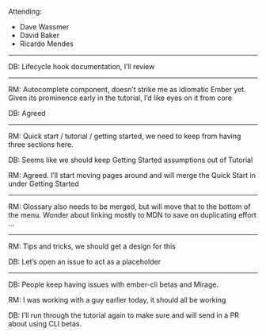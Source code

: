 Attending:

-   Dave Wassmer
-   David Baker
-   Ricardo Mendes

------------------------------------------------------------------------

DB: Lifecycle hook documentation, I’ll review

------------------------------------------------------------------------

RM: Autocomplete component, doesn’t strike me as idiomatic Ember yet. Given its prominence early in the tutorial, I’d like eyes on it from core

DB: Agreed

------------------------------------------------------------------------

RM: Quick start / tutorial / getting started, we need to keep from having three sections here.

DB: Seems like we should keep Getting Started assumptions out of Tutorial

RM: Agreed. I’ll start moving pages around and will merge the Quick Start in under Getting Started

------------------------------------------------------------------------

RM: Glossary also needs to be merged, but will move that to the bottom of the menu. Wonder about linking mostly to MDN to save on duplicating effort …

------------------------------------------------------------------------

RM: Tips and tricks, we should get a design for this

DB: Let’s open an issue to act as a placeholder

------------------------------------------------------------------------

DB: People keep having issues with ember-cli betas and Mirage.

RM: I was working with a guy earlier today, it should all be working

DB: I’ll run through the tutorial again to make sure and will send in a PR about using CLI betas.

